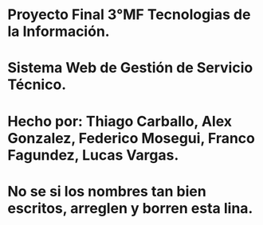 # Proyecto Final 3°MF Tecnologias de la Información.
# Sistema Web de Gestión de Servicio Técnico.
# Hecho por: Thiago Carballo, Alex Gonzalez, Federico Mosegui, Franco Fagundez, Lucas Vargas.
# No se si los nombres tan bien escritos, arreglen y borren esta lina.